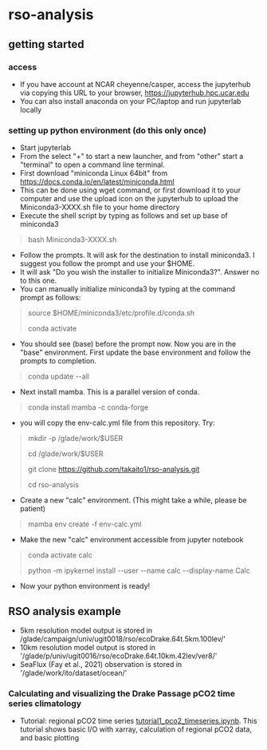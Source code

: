 # rso-analysis
## getting started
### access
- If you have account at NCAR cheyenne/casper, access the jupyterhub via copying this URL to your browser, https://jupyterhub.hpc.ucar.edu
- You can also install anaconda on your PC/laptop and run jupyterlab locally
### setting up python environment (do this only once)
- Start jupyterlab
- From the select "+" to start a new launcher, and from "other" start a "terminal" to open a command line terminal. 
- First download "miniconda Linux 64bit" from https://docs.conda.io/en/latest/miniconda.html 
- This can be done using wget command, or first download it to your computer and use the upload icon on the jupyterhub to upload the Miniconda3-XXXX.sh file to your home directory
- Execute the shell script by typing as follows and set up base of miniconda3
> bash Miniconda3-XXXX.sh
- Follow the prompts. It will ask for the destination to install miniconda3. I suggest you follow the prompt and use your $HOME.   
- It will ask "Do you wish the installer to initialize Miniconda3?". Answer no to this one. 
- You can manually initialize miniconda3 by typing at the command prompt as follows: 
> source $HOME/miniconda3/etc/profile.d/conda.sh
> 
> conda activate
- You should see (base) before the prompt now. Now you are in the "base" environment. First update the base environment and follow the prompts to completion. 
> conda update --all
- Next install mamba. This is a parallel version of conda. 
> conda install mamba -c conda-forge
- you will copy the env-calc.yml file from this repository. Try: 
> mkdir -p /glade/work/$USER
>
> cd /glade/work/$USER
> 
> git clone https://github.com/takaito1/rso-analysis.git
> 
> cd rso-analysis
- Create a new "calc" environment. (This might take a while, please be patient)
> mamba env create -f env-calc.yml
- Make the new "calc" environment accessible from jupyter notebook
> conda activate calc
> 
> python -m ipykernel install --user --name calc --display-name Calc
- Now your python environment is ready!
## RSO analysis example
- 5km resolution model output is stored in /glade/campaign/univ/ugit0018/rso/ecoDrake.64t.5km.100lev/'
- 10km resolution model output is stored in '/glade/p/univ/ugit0016/rso/ecoDrake.64t.10km.42lev/ver8/'
- SeaFlux (Fay et al., 2021) observation is stored in '/glade/work/ito/dataset/ocean/'
### Calculating and visualizing the Drake Passage pCO2 time series climatology
- Tutorial: regional pCO2 time series [tutorial1_pco2_timeseries.ipynb](https://github.com/takaito1/rso-analysis/blob/main/tutorial1_pco2_timeseries.ipynb). This tutorial shows basic I/O with xarray, calculation of regional pCO2 data, and basic plotting 
